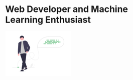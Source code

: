 # Web Developer and Machine Learning Enthusiast

![Tiprock network](https://github.com/tiprock-network/tiprock-network/blob/main/undraw_Source_code_re_wd9m-removebg-preview.png?raw=true)




